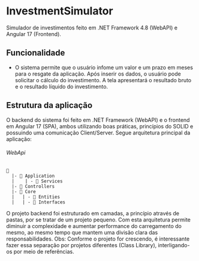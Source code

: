 # InvestmentSimulator
Simulador de investimentos feito em .NET Framework 4.8 (WebAPI) e Angular 17 (Frontend).

## Funcionalidade
* O sistema permite que o usuário infome um valor e um prazo em meses para o resgate da aplicação. Após inserir os dados, o usuário pode solicitar o cálculo do investimento. A tela apresentará o resultado bruto e o resultado líquido do investimento.

## Estrutura da aplicação

O backend do sistema foi feito em .NET Framework (WebAPI) e o frontend em Angular 17 (SPA), ambos utilizando boas práticas, princípios do SOLID e possuindo uma comunicação Client/Server. Segue arquitetura principal da aplicação:

###### WebApi
```
📁 
  |- 📁 Application
  |    | - 📁 Services
  |- 📁 Controllers
  |- 📁 Core
  |   | - 📁 Entities
  |   | - 📁 Interfaces
```
O projeto backend foi estruturado em camadas, a princípio através de pastas, por se tratar de um projeto pequeno. Com esta arquitetura permite diminuir a complexidade e aumentar performance do carregamento do mesmo, ao mesmo tempo que mantem uma divisão clara das responsabilidades. Obs: Conforme o projeto for crescendo, é interessante fazer essa separação por projetos diferentes (Class Library), interligando-os por meio de referências.

